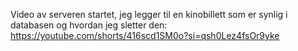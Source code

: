 Video av serveren startet, jeg legger til en kinobillett som er synlig i databasen og hvordan jeg sletter den:
https://youtube.com/shorts/416scd1SM0o?si=qsh0Lez4fsOr9yke
